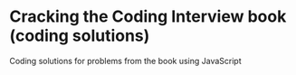 # Cracking the Coding Interview book (coding solutions)

Coding solutions for problems from the book using JavaScript
